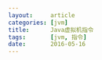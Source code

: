 ```yaml
---
layout:     article
categories: [jvm]
title:      Java虚拟机指令
tags:       [jvm, 指令]
date:       2016-05-16
---
```


